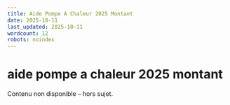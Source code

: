 ```yaml
---
title: Aide Pompe A Chaleur 2025 Montant
date: 2025-10-11
last_updated: 2025-10-11
wordcount: 12
robots: noindex
---
```


# aide pompe a chaleur 2025 montant

Contenu non disponible – hors sujet.